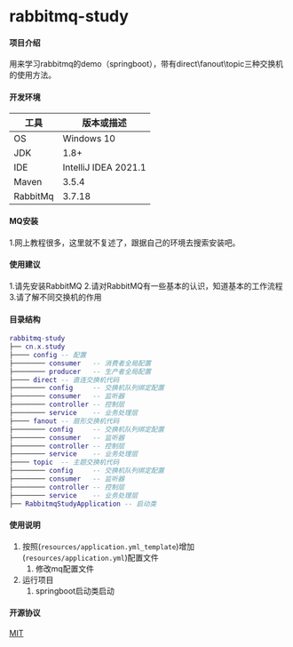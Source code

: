# rabbitmq-study

#### 项目介绍
用来学习rabbitmq的demo（springboot），带有direct\fanout\topic三种交换机的使用方法。

#### 开发环境

| 工具    | 版本或描述                |
| ----- | -------------------- |
| OS    | Windows 10           |
| JDK   | 1.8+                 |
| IDE   | IntelliJ IDEA 2021.1 |
| Maven | 3.5.4                |
| RabbitMq | 3.7.18                |


#### MQ安装

1.网上教程很多，这里就不复述了，跟据自己的环境去搜索安装吧。

#### 使用建议

1.请先安装RabbitMQ
2.请对RabbitMQ有一些基本的认识，知道基本的工作流程
3.请了解不同交换机的作用

#### 目录结构
``` lua
rabbitmq-study
├── cn.x.study
├──── config -- 配置
├──────── consumer   -- 消费者全局配置
├──────── producer   -- 生产者全局配置
├──── direct -- 直连交换机代码
├──────── config     -- 交换机队列绑定配置
├──────── consumer   -- 监听器
├──────── controller -- 控制层
├──────── service    -- 业务处理层
├──── fanout -- 扇形交换机代码
├──────── config     -- 交换机队列绑定配置
├──────── consumer   -- 监听器
├──────── controller -- 控制层
├──────── service    -- 业务处理层
├──── topic  -- 主题交换机代码
├──────── config     -- 交换机队列绑定配置
├──────── consumer   -- 监听器
├──────── controller -- 控制层
├──────── service    -- 业务处理层
├── RabbitmqStudyApplication -- 启动类
```


#### 使用说明

1. 按照(`resources/application.yml_template`)增加(`resources/application.yml`)配置文件
    1. 修改mq配置文件
2. 运行项目
    1. springboot启动类启动

#### 开源协议
[MIT](https://github.com/xueqian77/rabbitmq-study/blob/main/LICENSE)
